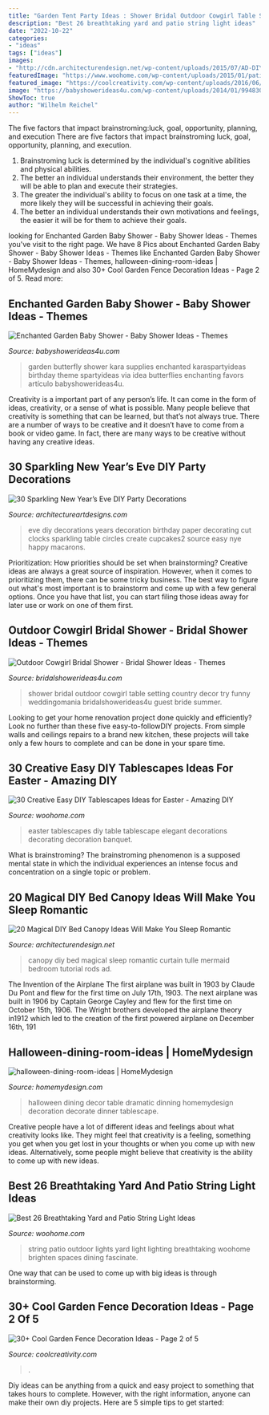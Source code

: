 ```yaml
---
title: "Garden Tent Party Ideas : Shower Bridal Outdoor Cowgirl Table Setting Country Decor Try Funny Weddingomania Bridalshowerideas4u Guest Bride Summer"
description: "Best 26 breathtaking yard and patio string light ideas"
date: "2022-10-22"
categories:
- "ideas"
tags: ["ideas"]
images:
- "http://cdn.architecturendesign.net/wp-content/uploads/2015/07/AD-DIY-Bed-Canopy-3.jpg"
featuredImage: "https://www.woohome.com/wp-content/uploads/2015/01/patio-outdoor-string-lights-woohome-2.jpg"
featured_image: "https://coolcreativity.com/wp-content/uploads/2016/06/Wheel-Cover-Fence-Flowers.jpg"
image: "https://babyshowerideas4u.com/wp-content/uploads/2014/01/994830_161397710711538_1592653542_n.jpg"
ShowToc: true
author: "Wilhelm Reichel"
---
```



The five factors that impact brainstroming:luck, goal, opportunity, planning, and execution
There are five factors that impact brainstroming luck, goal, opportunity, planning, and execution. 
1. Brainstroming luck is determined by the individual's cognitive abilities and physical abilities. 
2. The better an individual understands their environment, the better they will be able to plan and execute their strategies. 
3. The greater the individual's ability to focus on one task at a time, the more likely they will be successful in achieving their goals. 
4. The better an individual understands their own motivations and feelings, the easier it will be for them to achieve their goals. 

	

		
looking for Enchanted Garden Baby Shower - Baby Shower Ideas - Themes you've visit to the right page. We have 8 Pics about Enchanted Garden Baby Shower - Baby Shower Ideas - Themes like Enchanted Garden Baby Shower - Baby Shower Ideas - Themes, halloween-dining-room-ideas | HomeMydesign and also 30+ Cool Garden Fence Decoration Ideas - Page 2 of 5. Read more:
		
    
## Enchanted Garden Baby Shower - Baby Shower Ideas - Themes

<img loading=lazy src="https://babyshowerideas4u.com/wp-content/uploads/2014/01/994830_161397710711538_1592653542_n.jpg" onerror="this.onerror=null;this.src='https://tse3.mm.bing.net/th?id=OIP.ELxxeE8rIrKFP29MgBOsCAHaLI&amp;pid=15.1';" alt="Enchanted Garden Baby Shower - Baby Shower Ideas - Themes">

_Source: babyshowerideas4u.com_

>garden butterfly shower kara supplies enchanted karaspartyideas birthday theme spartyideas via idea butterflies enchanting favors artículo babyshowerideas4u. 

	

Creativity is a important part of any person’s life. It can come in the form of ideas, creativity, or a sense of what is possible. Many people believe that creativity is something that can be learned, but that’s not always true. There are a number of ways to be creative and it doesn’t have to come from a book or video game. In fact, there are many ways to be creative without having any creative ideas.

    
## 30 Sparkling New Year’s Eve DIY Party Decorations

<img loading=lazy src="https://www.architectureartdesigns.com/wp-content/uploads/2013/12/2016.jpg" onerror="this.onerror=null;this.src='https://tse2.mm.bing.net/th?id=OIP.PPIFczu3qIP7d8zKnEy1TwHaKg&amp;pid=15.1';" alt="30 Sparkling New Year’s Eve DIY Party Decorations">

_Source: architectureartdesigns.com_

>eve diy decorations years decoration birthday paper decorating cut clocks sparkling table circles create cupcakes2 source easy nye happy macarons. 

	

Prioritization: How priorities should be set when brainstorming?
Creative ideas are always a great source of inspiration. However, when it comes to prioritizing them, there can be some tricky business. The best way to figure out what's most important is to brainstorm and come up with a few general options. Once you have that list, you can start filing those ideas away for later use or work on one of them first.

    
## Outdoor Cowgirl Bridal Shower - Bridal Shower Ideas - Themes

<img loading=lazy src="https://www.bridalshowerideas4u.com/wp-content/uploads/2016/03/cowgirl-bridal-shower-guest-table-setting-outdoor-530x796.jpg" onerror="this.onerror=null;this.src='https://tse3.mm.bing.net/th?id=OIP.Eg72jZFx6ZnwPxpdSPUcaAHaLH&amp;pid=15.1';" alt="Outdoor Cowgirl Bridal Shower - Bridal Shower Ideas - Themes">

_Source: bridalshowerideas4u.com_

>shower bridal outdoor cowgirl table setting country decor try funny weddingomania bridalshowerideas4u guest bride summer. 

	

Looking to get your home renovation project done quickly and efficiently? Look no further than these five easy-to-followDIY projects. From simple walls and ceilings repairs to a brand new kitchen, these projects will take only a few hours to complete and can be done in your spare time.

    
## 30 Creative Easy DIY Tablescapes Ideas For Easter - Amazing DIY

<img loading=lazy src="http://www.woohome.com/wp-content/uploads/2014/04/diy-easter-Tablescapes-29.jpg" onerror="this.onerror=null;this.src='https://tse1.mm.bing.net/th?id=OIP.AsJUDdlIds12Y_V6ajYffQHaJ3&amp;pid=15.1';" alt="30 Creative Easy DIY Tablescapes Ideas for Easter - Amazing DIY">

_Source: woohome.com_

>easter tablescapes diy table tablescape elegant decorations decorating decoration banquet. 

	

What is brainstroming?
The brainstroming phenomenon is a supposed mental state in which the individual experiences an intense focus and concentration on a single topic or problem.

    
## 20 Magical DIY Bed Canopy Ideas Will Make You Sleep Romantic

<img loading=lazy src="http://cdn.architecturendesign.net/wp-content/uploads/2015/07/AD-DIY-Bed-Canopy-3.jpg" onerror="this.onerror=null;this.src='https://tse2.mm.bing.net/th?id=OIP.j1Pbmtck1q1gkT5HzfNowQHaJ4&amp;pid=15.1';" alt="20 Magical DIY Bed Canopy Ideas Will Make You Sleep Romantic">

_Source: architecturendesign.net_

>canopy diy bed magical sleep romantic curtain tulle mermaid bedroom tutorial rods ad. 

	

The Invention of the Airplane
The first airplane was built in 1903 by Claude Du Pont and flew for the first time on July 17th, 1903. The next airplane was built in 1906 by Captain George Cayley and flew for the first time on October 15th, 1906. The Wright brothers developed the airplane theory in1912 which led to the creation of the first powered airplane on December 16th, 191
    
## Halloween-dining-room-ideas | HomeMydesign

<img loading=lazy src="https://homemydesign.com/wp-content/uploads/2014/09/halloween-dining-room-ideas.jpg" onerror="this.onerror=null;this.src='https://tse3.mm.bing.net/th?id=OIP.l0Y1nJPYK8sw92XpGkFMBQHaLH&amp;pid=15.1';" alt="halloween-dining-room-ideas | HomeMydesign">

_Source: homemydesign.com_

>halloween dining decor table dramatic dinning homemydesign decoration decorate dinner tablescape. 

	

Creative people have a lot of different ideas and feelings about what creativity looks like. They might feel that creativity is a feeling, something you get when you get lost in your thoughts or when you come up with new ideas. Alternatively, some people might believe that creativity is the ability to come up with new ideas.

    
## Best 26 Breathtaking Yard And Patio String Light Ideas

<img loading=lazy src="https://www.woohome.com/wp-content/uploads/2015/01/patio-outdoor-string-lights-woohome-2.jpg" onerror="this.onerror=null;this.src='https://tse4.mm.bing.net/th?id=OIP.Wdvr2SO52Vk9vGJGV5rJnQHaLD&amp;pid=15.1';" alt="Best 26 Breathtaking Yard and Patio String Light Ideas">

_Source: woohome.com_

>string patio outdoor lights yard light lighting breathtaking woohome brighten spaces dining fascinate. 

	

One way that can be used to come up with big ideas is through brainstorming.

    
## 30+ Cool Garden Fence Decoration Ideas - Page 2 Of 5

<img loading=lazy src="https://coolcreativity.com/wp-content/uploads/2016/06/Wheel-Cover-Fence-Flowers.jpg" onerror="this.onerror=null;this.src='https://tse4.mm.bing.net/th?id=OIP.bkbtUYOv1m6INudJ-P4AdAHaJ4&amp;pid=15.1';" alt="30+ Cool Garden Fence Decoration Ideas - Page 2 of 5">

_Source: coolcreativity.com_

>. 

	

Diy ideas can be anything from a quick and easy project to something that takes hours to complete. However, with the right information, anyone can make their own diy projects. Here are 5 simple tips to get started:

